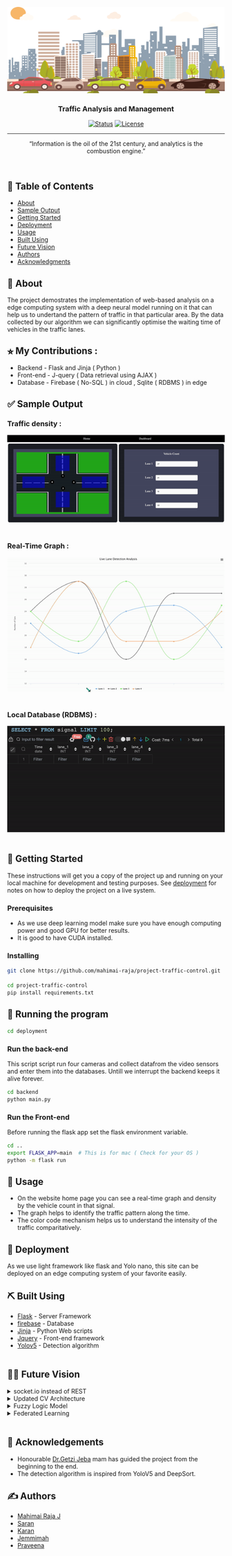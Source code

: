 <p align="center">
  <a href="" rel="noopener">
 <img width=600px height=200px src="assets/logo.png" alt="Project logo"></a>
</p>

<h3 align="center">Traffic Analysis and Management</h3>

<div align="center">

[![Status](https://img.shields.io/badge/status-active-success.svg)]()
[![License](https://img.shields.io/badge/license-MIT-blue.svg)](/LICENSE)

</div>

---

<p align="center" style="padding-left : 50px;padding-right : 50px;">
“Information is the oil of the 21st century, and analytics is the combustion engine.”
</p>
    <br> 


## 📝 Table of Contents

- [About](#about)
- [Sample Output](#output)
- [Getting Started](#getting_started)
- [Deployment](#deployment)
- [Usage](#usage)
- [Built Using](#built_using)
- [Future Vision](#future)
- [Authors](#authors)
- [Acknowledgments](#acknowledgement)

## 🧐 About <a name = "about"></a>

The project demostrates the implementation of web-based analysis on a edge computing system with a deep neural model running on it that can help us to undertand the pattern of traffic in that particular area. By the data collected by our algorithm we can significantly optimise the waiting time of vehicles in the traffic lanes.

## ⭐︎ My Contributions :
- Backend - Flask and Jinja ( Python )
- Front-end - J-query ( Data retrieval using AJAX ) 
- Database - Firebase ( No-SQL ) in cloud , Sqlite ( RDBMS ) in edge

## ✅ Sample Output <a name = "output"></a>
### Traffic density : 
<img src=assets/density.gif>
<br><br>

### Real-Time Graph : 
<img src=assets/graph.gif>
<br><br>

### Local Database (RDBMS) : 
<img src=assets/database.gif>
<br><br>


## 🏁 Getting Started <a name = "getting_started"></a>

These instructions will get you a copy of the project up and running on your local machine for development and testing purposes. See [deployment](#deployment) for notes on how to deploy the project on a live system.

### Prerequisites

- As we use deep learning  model make sure you have enough computing power and good GPU for better results.
- It is good to have CUDA installed.


### Installing


``` bash
git clone https://github.com/mahimai-raja/project-traffic-control.git

cd project-traffic-control
pip install requirements.txt
```

## 🔧 Running the program <a name = "tests"></a>

``` bash
cd deployment
```
### Run the back-end

This script script run four cameras and collect datafrom the video sensors and enter them into the databases. Untill we interrupt the backend keeps it alive forever.

```bash
cd backend
python main.py
```

### Run the Front-end

Before running the flask app set the flask environment variable.

```bash
cd ..
export FLASK_APP=main  # This is for mac ( Check for your OS )
python -m flask run
```

## 🎈 Usage <a name="usage"></a>

- On the website home page you can see a real-time graph and density by the vehicle count in that signal.
- The graph helps to identify the traffic pattern along the time.
- The color code mechanism helps us to understand the intensity of the traffic comparitatively.

## 🚀 Deployment <a name = "deployment"></a>

As we use light framework like flask and Yolo nano, this site can be deployed on an edge computing system of your favorite easily.

## ⛏️ Built Using <a name = "built_using"></a>

- [Flask](https://flask.palletsprojects.com/en/2.2.x/) - Server Framework
- [firebase](http://firebase.google.com/) - Database
- [Jinja](https://jinja.palletsprojects.com/en/3.1.x/) - Python Web scripts
- [Jquery](https://jquery.com) - Front-end framework
- [Yolov5](https://github.com/ultralytics/yolov5) - Detection algorithm
<br><br>

## 👨‍💻 Future Vision  <a name = "future"></a>
<details>
<summary>socket.io instead of REST 
</summary>

```
Instead of JQuery API (HTTP)  calls for live chart, sockets can be implemented.
```
</details>
<details>
<summary>Updated CV Architecture </summary>

```
Since YoloV5 is bit older algorithm, an upto-date light weight algorithms can be integrated. 
```
</details>
<details>
<summary>Fuzzy Logic Model
</summary>

```
Currently the signal lights are manually controlled by the traffic officer. But in feature I suggest an neural fuzzy logic model can automate the task.
```
</details>

<details>
<summary>Federated Learning
</summary>

```
To implement federated learning for continous updatation of the model with privacy.
```
</details>
<br>


## 🎉 Acknowledgements <a name = "acknowledgement"></a>

- Honourable [Dr.Getzi Jeba]() mam has guided the project from the beginning to the end.
- The detection algorithm is inspired from YoloV5 and DeepSort.

## ✍️ Authors <a name = "authors"></a>

- [Mahimai Raja J](https://github.com/mahimai-raja) 
- [Saran](#) 
- [Karan](#) 
- [Jemmimah](#) 
- [Praveena](#)